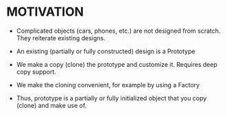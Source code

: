 # MOTIVATION

* Complicated objects (cars, phones, etc.) are not designed from scratch. They reiterate existing designs.

* An existing (partially or fully constructed) design is a Prototype

* We make a copy (clone) the prototype and customize it. Requires deep copy support. 

* We make the cloning convenient, for example by using a Factory

* Thus, prototype is a partially or fully initialized object that you copy (clone) and make use of.